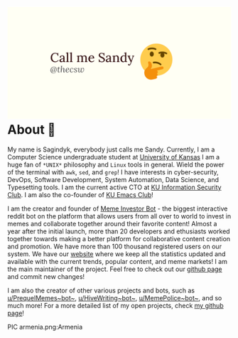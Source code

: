 ![preview](./preview.png)
About 🤔
=======

My name is Sagindyk, everybody just calls me Sandy. Currently, I am a
Computer Science undergraduate student at [University of
Kansas](https://ku.edu) I am a huge fan of `*UNIX*` philosophy and
`Linux` tools in general. Wield the power of the terminal with `awk`,
`sed`, and `grep`! I have interests in cyber-security, DevOps, Software
Development, System Automation, Data Science, and Typesetting tools. I
am the current active CTO at [KU Information Security
Club](https://kuisc.com). I am also the co-founder of [KU Emacs
Club](https://kuemacs.github.io/)!

I am the creator and founder of [Meme Investor
Bot](https://reddit.com/u/MemeInvestor_bot) - the biggest interactive
reddit bot on the platform that allows users from all over to world to
invest in memes and collaborate together around their favorite content!
Almost a year after the initial launch, more than 20 developers and
ethusiasts worked together towards making a better platform for
collaborative content creation and promotion. We have more than 100
thousand registered users on our system. We have our
[website](https://meme.market) where we keep all the statistics updated
and available with the current trends, popular content, and meme
markets! I am the main maintainer of the project. Feel free to check out
our [github page](https://github.com/thecsw/memeinvestor_bot) and commit
new changes!

I am also the creator of other various projects and bots, such as
[u/PrequelMemes~bot~](https://reddit.com/u/prequelmemes_bot),
[u/HiveWriting~bot~](https://reddit.com/u/HiveWriting_bot),
[u/MemePolice~bot~](https://reddit.com/u/MemePolice_bot), and so much
more! For a more detailed list of my open projects, check [my github
page](https://github.com/thecsw)!

PIC armenia.png:Armenia
